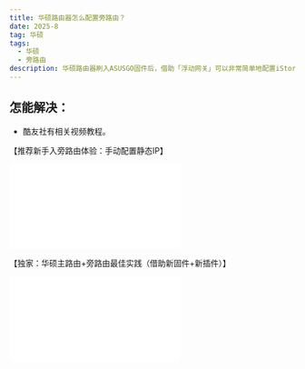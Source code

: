 ```yaml
---
title: 华硕路由器怎么配置旁路由？
date: 2025-8
tag: 华硕
tags: 
  - 华硕
  - 旁路由
description: 华硕路由器刷入ASUSGO固件后，借助「浮动网关」可以非常简单地配置iStoreOS旁路由。
---
```


## 怎能解决：

- 酷友社有相关视频教程。

【推荐新手入旁路由体验：手动配置静态IP】 

<iframe src="//player.bilibili.com/player.html?isOutside=true&aid=114556508704392&bvid=BV1mCjnzaEAR&cid=30107633885&p=1&autoplay=0" scrolling="no" border="0" frameborder="no" framespacing="0" allowfullscreen="true"></iframe>


【独家：华硕主路由+旁路由最佳实践（借助新固件+新插件）】

<iframe src="//player.bilibili.com/player.html?isOutside=true&aid=114590901862851&bvid=BV1yT7LzyEqb&cid=30213671297&p=1&autoplay=0" scrolling="no" border="0" frameborder="no" framespacing="0" allowfullscreen="true"></iframe>





